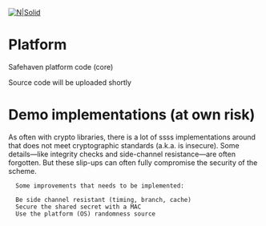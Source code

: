 [![N|Solid](https://safehaven.io/img/logo_color.png)](https://safehaven.io/)

# Platform
Safehaven platform code (core)

Source code will be uploaded shortly

# Demo implementations (at own risk)

As often with crypto libraries, there is a lot of ssss implementations around that does not meet cryptographic standards (a.k.a. is insecure). Some details—like integrity checks and side-channel resistance—are often forgotten. But these slip-ups can often fully compromise the security of the scheme. 

```
  Some improvements that needs to be implemented:

  Be side channel resistant (timing, branch, cache)
  Secure the shared secret with a MAC
  Use the platform (OS) randomness source
```

